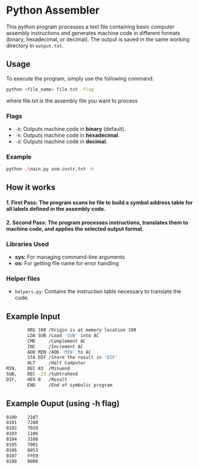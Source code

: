 # Python Assembler
This python program processes a text file containing basic computer assembly instructions and generates machine code in different formats (binary, hexadecimal, or decimal). The output is saved in the same working directory in `output.txt`.

## Usage
To execute the program, simply use the following command:
```bash
python <file_name> file.txt -flag
```
where file.txt is the assembly file you want to process
### Flags
- `-b`: Outputs machine code in **binary** (default).
- `-h`: Outputs machine code in **hexadecimal**.
- `-d`: Outputs machine code in **decimal**.

### Example
```bash
python .\main.py asm-instr.txt -h
```

## How it works

#### 1. **First Pass**: The program scans he file to build a **symbol address table** for all labels defined in the assembly code.
#### 2. **Second Pass**: The program processes instructions, translates them to machine code, and applies the selected output format.

### Libraries Used
- **sys:** For managing command-line arguments
- **os:** For getting file name for error handling

### Helper files
- `helpers.py`: Contains the instruction table necessary to translate the code.

## Example Input
```bash
    	ORG	100	/Origin is at memory location 100
		LDA SUB	/Load 'SUB' into AC
		CME		/Complement AC
		INC		/Increment AC
		ADD MIN	/ADD 'MIN' to AC
		STA DIF	/Store the result in 'DIF'
		HLT		/Halt Computer
MIN,	DEC 83	/Minuend
SUB,	DEC -23	/Subtrahend
DIF,	HEX	0	/Result
		END		/End of symbolic program
```

## Example Ouput (using -h flag)
```bash
0100	2107
0101	7200
0102	7020
0103	1106
0104	3108
0105	7001
0106	0053
0107	FFE9
0108	0000

```
